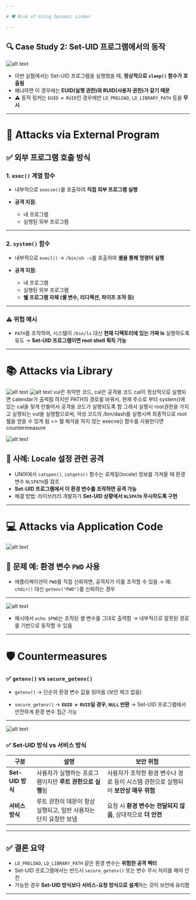 ```yaml
---

# 🛡️ Risk of Using Dynamic Linker

---
```


## 🔍 Case Study 2: Set-UID 프로그램에서의 동작

![alt text](image.png)

* 이번 실험에서는 Set-UID 프로그램을 실행했을 때, **정상적으로 `sleep()` 함수가 호출됨**
* 왜냐하면 이 경우에는 **EUID(실행 권한)와 RUID(사용자 권한)가 같기 때문**
* ⚠️ 동적 링커는 `EUID ≠ RUID`인 경우에만 `LD_PRELOAD`, `LD_LIBRARY_PATH` 등을 **무시**

---

# 🧨 Attacks via External Program

## ✅ 외부 프로그램 호출 방식

### 1. `exec()` 계열 함수

* 내부적으로 `execve()`를 호출하여 **직접 외부 프로그램 실행**
* **공격 지점**:

  * 내 프로그램
  * 실행된 외부 프로그램

---

### 2. `system()` 함수

* 내부적으로 `execl()` → `/bin/sh -c`를 호출하여 **셸을 통해 명령어 실행**
* **공격 지점**:

  * 내 프로그램
  * 실행된 외부 프로그램
  * **쉘 프로그램 자체 (셸 변수, 리디렉션, 파이프 조작 등)**

---

### ⚠️ 위험 예시

* `PATH`를 조작하여, 시스템이 `/bin/ls` 대신 **현재 디렉토리에 있는 가짜 ls** 실행하도록 유도
  → **Set-UID 프로그램이면 root shell 획득 가능**

---

# 📚 Attacks via Library
![alt text](image-5.png)
![alt text](image-6.png)
vul은 취약한 코드, cal은 공격용 코드
cal이 정상적으로 실행되면 calendar가 출력됨
하지만 PATH의 경로를 바꿔서, 현재 주소로 부터 system()에 있는 cal을 찾게 만들어서 공격용 코드가 실행되도록 함
그래서 실행시 root권한을 가지고 실행되는 vul을 실행함으로써, 악성 코드의 /bin/dash를 실행시켜 최종적으로 root 쉘을 얻을 수 있게 됨
=> 쉘 해석을 하지 않는 execve() 함수를 사용한다면 countermeasure

![alt text](image-1.png)

## 📌 사례: Locale 설정 관련 공격

* UNIX에서 `catopen()`, `catgets()` 함수는 로케일(locale) 정보를 가져올 때 환경 변수 `NLSPATH`를 참조
* **Set-UID 프로그램에서 이 환경 변수를 조작하면 공격 가능**
* 해결 방법: 라이브러리 개발자가 **Set-UID 상황에서 `NLSPATH` 무시하도록 구현**

---

# 💻 Attacks via Application Code

![alt text](image-2.png)

## 🐛 문제 예: 환경 변수 `PWD` 사용

* 애플리케이션이 `PWD`를 직접 신뢰하면, 공격자가 이를 조작할 수 있음
  → 예: `chdir()` 대신 `getenv("PWD")`를 신뢰하는 경우

---

![alt text](image-3.png)

* 예시에서 `echo $PWD`는 조작된 셸 변수를 그대로 출력함
  → 내부적으로 잘못된 경로를 기반으로 동작할 수 있음

---

# 🛡️ Countermeasures

### ✅ `getenv()` vs `secure_getenv()`

* `getenv()`
  → 단순히 환경 변수 값을 읽어옴 (보안 체크 없음)

* `secure_getenv()`
  → **`EUID ≠ RUID`일 경우, `NULL` 반환**
  → Set-UID 프로그램에서 안전하게 환경 변수 접근 가능

---

![alt text](image-4.png)

### ✅ Set-UID 방식 vs 서비스 방식

| 구분             | 설명                                    | 보안 위험                                             |
| -------------- | ------------------------------------- | ------------------------------------------------- |
| **Set-UID 방식** | 사용자가 실행하는 프로그램이지만 **루트 권한으로 실행**됨     | 사용자가 조작한 환경 변수나 경로 등이 시스템 권한으로 실행되어 **보안상 매우 위험** |
| **서비스 방식**     | 루트 권한의 데몬이 항상 실행되고, 일반 사용자는 단지 요청만 보냄 | 요청 시 **환경 변수는 전달되지 않음**, 상대적으로 **더 안전**           |

---

## ✅ 결론 요약

* `LD_PRELOAD`, `LD_LIBRARY_PATH` 같은 환경 변수는 **위험한 공격 벡터**
* Set-UID 프로그램에서는 반드시 `secure_getenv()` 또는 변수 무시 처리를 해야 안전
* 가능한 경우 **Set-UID 방식보다 서비스-요청 방식으로 설계**하는 것이 보안에 유리함

---
